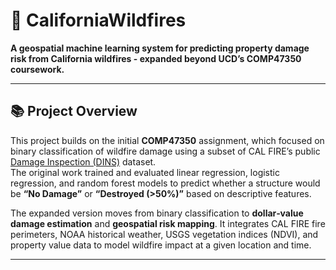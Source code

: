 # 🌲 CaliforniaWildfires

**A geospatial machine learning system for predicting property damage risk from California wildfires - expanded beyond UCD’s COMP47350 coursework.**

---

## 📚 Project Overview
This project builds on the initial **COMP47350** assignment, which focused on binary classification of wildfire damage using a subset of CAL FIRE’s public [Damage Inspection (DINS)](https://data.ca.gov/dataset/cal-fire-damage-inspection-dins-data) dataset.  
The original work trained and evaluated linear regression, logistic regression, and random forest models to predict whether a structure would be **“No Damage”** or **“Destroyed (>50%)”** based on descriptive features.

The expanded version moves from binary classification to **dollar‑value damage estimation** and **geospatial risk mapping**. It integrates CAL FIRE fire perimeters, NOAA historical weather, USGS vegetation indices (NDVI), and property value data to model wildfire impact at a given location and time.

---
